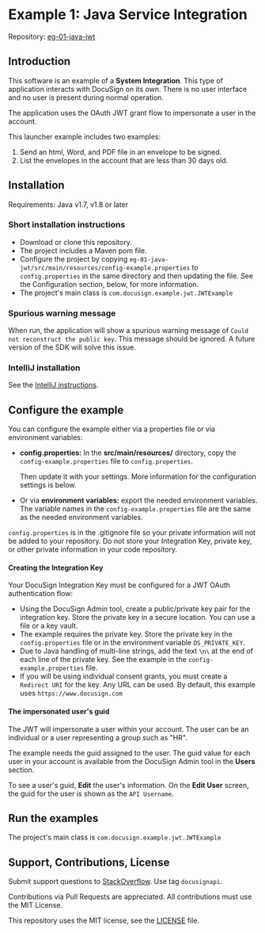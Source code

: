 # Example 1: Java Service Integration

Repository: [eg-01-java-jwt](https://github.com/docusign/eg-01-java-jwt)

<!--
## Articles and Screencasts

* Guide: Using OAuth JWT flow with DocuSign.
* Screencast: Using OAuth JWT flow with DocuSign.
* Guide: Sending an envelope with the Node.JS SDK.
* Screencast: Sending an example with Node.JS SDK.
-->

## Introduction

This software is an example of a **System Integration**.
This type of application interacts with DocuSign on its
own. There is no user interface and no user is present
during normal operation.

The application uses the OAuth JWT grant flow to impersonate
a user in the account.

This launcher example includes two examples:
1. Send an html, Word, and PDF file in an envelope to be signed.
1. List the envelopes in the account that are less than 30 days old.

## Installation

Requirements: Java v1.7, v1.8 or later

### Short installation instructions
* Download or clone this repository.
* The project includes a Maven pom file.
* Configure the project by copying
  `eg-01-java-jwt/src/main/resources/config-example.properties`
  to `config.properties` in the same directory and then
  updating the file. See the Configuration section, below,
  for more information.
* The project's main class is
  `com.docusign.example.jwt.JWTExample`

### Spurious warning message
When run, the application will show a spurious
warning message of `Could not reconstruct the public key`.
This message should be ignored. A future version of the
SDK will solve this issue.

### IntelliJ installation

See the [IntelliJ instructions](https://github.com/docusign/eg-01-java-jwt/blob/master/docs/Readme.IntelliJ.md).

## Configure the example

You can configure the example either via a properties file or via
environment variables:

*  **config.properties:** In the **src/main/resources/**
   directory, copy the
   `config-example.properties` file  to `config.properties`.

   Then update it with your settings.
   More information for the configuration settings is below.
*  Or via **environment variables:** export the needed
   environment variables.
   The variable names in the `config-example.properties` file
   are the same as the needed environment variables.

`config.properties` is in the .gitignore file so your
private information will not be added to your repository.
Do not store your Integration Key, private key, or other
private information in your code repository.

#### Creating the Integration Key
Your DocuSign Integration Key must be configured for a JWT OAuth authentication flow:
* Using the DocuSign Admin tool,
  create a public/private key pair for the integration key.
  Store the private key
  in a secure location. You can use a file or a key vault.
* The example requires the private key. Store the private key in the
  `config.properties` file or in the environment variable
  `DS_PRIVATE_KEY`.
* Due to Java handling of multi-line strings, add the
  text `\n\` at the end of each line of the private key.
  See the example in the `config-example.properties` file.
* If you will be using individual consent grants, you must create a
  `Redirect URI` for the key. Any URL can be used. By default, this
  example uses `https://www.docusign.com`

#### The impersonated user's guid
The JWT will impersonate a user within your account. The user can be
an individual or a user representing a group such as "HR".

The example needs the guid assigned to the user.
The guid value for each user in your account is available from
the DocuSign Admin tool in the **Users** section.

To see a user's guid, **Edit** the user's information.
On the **Edit User** screen, the guid for the user is shown as
the `API Username`.

## Run the examples

The project's main class is `com.docusign.example.jwt.JWTExample`

## Support, Contributions, License

Submit support questions to [StackOverflow](https://stackoverflow.com). Use tag `docusignapi`.

Contributions via Pull Requests are appreciated.
All contributions must use the MIT License.

This repository uses the MIT license, see the
[LICENSE](https://github.com/docusign/eg-01-java-jwt/blob/master/LICENSE) file.
